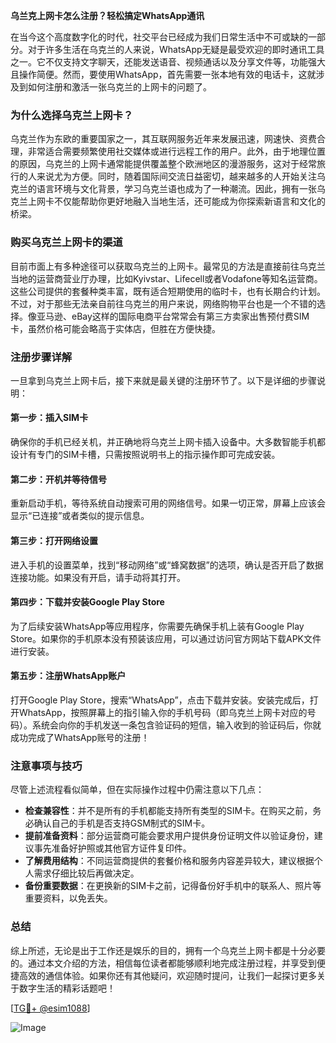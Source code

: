 **乌兰克上网卡怎么注册？轻松搞定WhatsApp通讯**

在当今这个高度数字化的时代，社交平台已经成为我们日常生活中不可或缺的一部分。对于许多生活在乌克兰的人来说，WhatsApp无疑是最受欢迎的即时通讯工具之一。它不仅支持文字聊天，还能发送语音、视频通话以及分享文件等，功能强大且操作简便。然而，要使用WhatsApp，首先需要一张本地有效的电话卡，这就涉及到如何注册和激活一张乌克兰的上网卡的问题了。

### **为什么选择乌克兰上网卡？**

乌克兰作为东欧的重要国家之一，其互联网服务近年来发展迅速，网速快、资费合理，非常适合需要频繁使用社交媒体或进行远程工作的用户。此外，由于地理位置的原因，乌克兰的上网卡通常能提供覆盖整个欧洲地区的漫游服务，这对于经常旅行的人来说尤为方便。同时，随着国际间交流日益密切，越来越多的人开始关注乌克兰的语言环境与文化背景，学习乌克兰语也成为了一种潮流。因此，拥有一张乌克兰上网卡不仅能帮助你更好地融入当地生活，还可能成为你探索新语言和文化的桥梁。

### **购买乌克兰上网卡的渠道**

目前市面上有多种途径可以获取乌克兰的上网卡。最常见的方法是直接前往乌克兰当地的运营商营业厅办理，比如Kyivstar、Lifecell或者Vodafone等知名运营商。这些公司提供的套餐种类丰富，既有适合短期使用的临时卡，也有长期合约计划。不过，对于那些无法亲自前往乌克兰的用户来说，网络购物平台也是一个不错的选择。像亚马逊、eBay这样的国际电商平台常常会有第三方卖家出售预付费SIM卡，虽然价格可能会略高于实体店，但胜在方便快捷。

### **注册步骤详解**

一旦拿到乌克兰上网卡后，接下来就是最关键的注册环节了。以下是详细的步骤说明：

#### **第一步：插入SIM卡**
确保你的手机已经关机，并正确地将乌克兰上网卡插入设备中。大多数智能手机都设计有专门的SIM卡槽，只需按照说明书上的指示操作即可完成安装。

#### **第二步：开机并等待信号**
重新启动手机，等待系统自动搜索可用的网络信号。如果一切正常，屏幕上应该会显示“已连接”或者类似的提示信息。

#### **第三步：打开网络设置**
进入手机的设置菜单，找到“移动网络”或“蜂窝数据”的选项，确认是否开启了数据连接功能。如果没有开启，请手动将其打开。

#### **第四步：下载并安装Google Play Store**
为了后续安装WhatsApp等应用程序，你需要先确保手机上装有Google Play Store。如果你的手机原本没有预装该应用，可以通过访问官方网站下载APK文件进行安装。

#### **第五步：注册WhatsApp账户**
打开Google Play Store，搜索“WhatsApp”，点击下载并安装。安装完成后，打开WhatsApp，按照屏幕上的指引输入你的手机号码（即乌克兰上网卡对应的号码）。系统会向你的手机发送一条包含验证码的短信，输入收到的验证码后，你就成功完成了WhatsApp账号的注册！

### **注意事项与技巧**

尽管上述流程看似简单，但在实际操作过程中仍需注意以下几点：

- **检查兼容性**：并不是所有的手机都能支持所有类型的SIM卡。在购买之前，务必确认自己的手机是否支持GSM制式的SIM卡。
- **提前准备资料**：部分运营商可能会要求用户提供身份证明文件以验证身份，建议事先准备好护照或其他官方证件复印件。
- **了解费用结构**：不同运营商提供的套餐价格和服务内容差异较大，建议根据个人需求仔细比较后再做决定。
- **备份重要数据**：在更换新的SIM卡之前，记得备份好手机中的联系人、照片等重要资料，以免丢失。

### **总结**

综上所述，无论是出于工作还是娱乐的目的，拥有一个乌克兰上网卡都是十分必要的。通过本文介绍的方法，相信每位读者都能够顺利地完成注册过程，并享受到便捷高效的通信体验。如果你还有其他疑问，欢迎随时提问，让我们一起探讨更多关于数字生活的精彩话题吧！

[[TG💪+ @esim1088](https://t.me/s/esim1088)] 

![Image](https://i.postimg.cc/4NQfJmqS/Snipaste-2025-05-13-00-14-12.png)